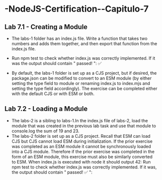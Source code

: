 # -NodeJS-Certification--Capitulo-7

## Lab 7.1 - Creating a Module

- The labs-1 folder has an index.js file. Write a function that takes two numbers and adds them together, and then export that function from the index.js file.

- Run npm test to check whether index.js was correctly implemented. If it was the output should contain " passed! ": ✅


- By default, the labs-1 folder is set up as a CJS project, but if desired, the package.json
can be modified to convert to an ESM module (by either setting the type field to module or renaming index.js to index.mjs and setting the type field accordingly). The exercise can be completed either with the default CJS or with ESM or both.



## Lab 7.2 - Loading a Module

- The labs-2 is a sibling to labs-1.In the
index.js
file of labs-2, load the module that was
created in the previous lab task and use that module to
console.log
the sum of 19 and 23.
- The labs-2 folder is set up as a CJS project. Recall that ESM can load CJS but CJS cannot load
ESM during initialization. If the prior exercise was completed as an ESM module it
cannot
be
synchronously loaded into a CJS module. Therefore if the prior exercise was completed in the
form of an ESM module, this exercise must also be similarly converted to ESM.
When
index.js
is executed with
node
it should output
42:
Run
npm test
to check whether
index.js
was correctly
implemented. If it was, the output
should contain "
passed! ✅
":